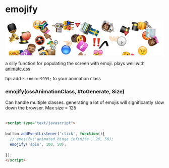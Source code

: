 # emojify

![emoji](emoji1.png)

a silly function for populating the screen with emoji. plays well with [animate.css](https://daneden.github.io/animate.css/)

tip: add `z-index:9999;` to your animation class

### emojify(cssAnimationClass, #toGenerate, Size)
Can handle multiple classes. generating a lot of emojis will significantly slow down the browser. Max size = 125
```html

<script type="text/javascript">

button.addEventListener('click', function(){
  // emojify('animated hinge infinite', 20, 50);
  emojify('spin', 100, 50);

});
</script>

```